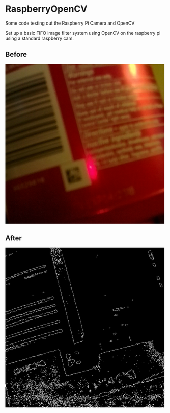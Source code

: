 # RaspberryOpenCV
Some code testing out the Raspberry Pi Camera and OpenCV

Set up a basic FIFO image filter system using OpenCV on the raspberry pi using a standard raspberry cam. 

## Before 

![alt text](https://github.com/tommathewXC/RaspberryOpenCV/blob/master/pre.png)


## After 

![alt text](https://github.com/tommathewXC/RaspberryOpenCV/blob/master/post.png)
